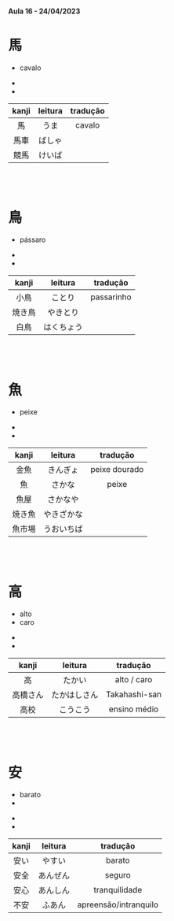 #### Aula 16 - 24/04/2023


# 馬

- cavalo

<ul><li></li><li></li></ul>

| kanji | leitura | tradução |
|:---:|:---:|:---:|
| 馬 | うま | cavalo |
| 馬車 | ばしゃ |  |
| 競馬 | けいば |  |

<br><br>


# 鳥

- pássaro

<ul><li></li><li></li></ul>

| kanji | leitura | tradução |
|:---:|:---:|:---:|
| 小鳥 | ことり | passarinho |
| 焼き鳥 | やきとり |  |
| 白鳥 | はくちょう |  |

<br><br>


# 魚

- peixe

<ul><li></li><li></li></ul>

| kanji | leitura | tradução |
|:---:|:---:|:---:|
| 金魚 | きんぎょ | peixe dourado |
| 魚 | さかな | peixe |
| 魚屋 | さかなや |  |
| 焼き魚 | やきざかな |  |
| 魚市場 | うおいちば |  |

<br><br>


# 高

<ul><li>alto</li><li>caro</li></ul>

<ul><li></li><li></li></ul>

| kanji | leitura | tradução |
|:---:|:---:|:---:|
| 高 | たかい | alto / caro |
| 高橋さん | たかはしさん | Takahashi-san |
| 高校 | こうこう | ensino médio |

<br><br>


# 安

<ul><li>barato</li><li></li></ul>

<ul><li></li><li></li></ul>

| kanji | leitura | tradução |
|:---:|:---:|:---:|
| 安い | やすい | barato |
| 安全 | あんぜん | seguro |
| 安心 | あんしん | tranquilidade |
| 不安 | ふあん | apreensão/intranquilo |